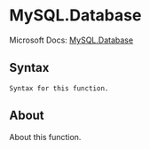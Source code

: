 ---
---

# MySQL.Database

Microsoft Docs: [MySQL.Database](https://docs.microsoft.com/en-us/powerquery-m/mysql-database)

## Syntax

```
Syntax for this function.
```

## About

About this function.

